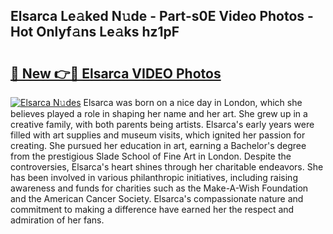 ## Elsarca Le𝚊ked N𝚞de - Part-s0E Video Photos - Hot Onlyf𝚊ns Le𝚊ks hz1pF

# <h2><a href="http://ac20047.deff.icu/?id=Elsarca">🔗 New 👉🔴 Elsarca VIDEO Photos</a></h2>

[![Elsarca N𝚞des](https://i.imgur.com/rIISA9y.gif)](http://ac20047.deff.icu/?id=Elsarca)
Elsarca was born on a nice day in London, which she believes played a role in shaping her name and her art. She grew up in a creative family, with both parents being artists. Elsarca's early years were filled with art supplies and museum visits, which ignited her passion for creating. She pursued her education in art, earning a Bachelor's degree from the prestigious Slade School of Fine Art in London. Despite the controversies, Elsarca's heart shines through her charitable endeavors. She has been involved in various philanthropic initiatives, including raising awareness and funds for charities such as the Make-A-Wish Foundation and the American Cancer Society. Elsarca's compassionate nature and commitment to making a difference have earned her the respect and admiration of her fans.
